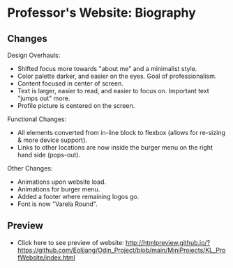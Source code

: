 # Professor's Website: Biography
## Changes
Design Overhauls:
* Shifted focus more towards "about me" and a minimalist style.
* Color palette darker, and easier on the eyes. Goal of professionalism. 
* Content focused in center of screen.
* Text is larger, easier to read, and easier to focus on. Important text "jumps out" more.
* Profile picture is centered on the screen.

Functional Changes:
* All elements converted from in-line block to flexbox (allows for re-sizing & more device support).
* Links to other locations are now inside the burger menu on the right hand side (pops-out).

Other Changes:
* Animations upon website load.
* Animations for burger menu.
* Added a footer where remaining logos go. 
* Font is now "Varela Round".


## Preview
* Click here to see preview of website: http://htmlpreview.github.io/?https://github.com/Eoljjang/Odin_Project/blob/main/MiniProjects/KL_ProfWebsite/index.html